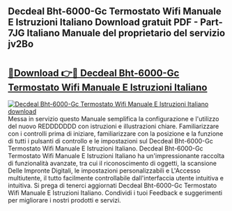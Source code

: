 ## Decdeal Bht-6000-Gc Termostato Wifi Manuale E Istruzioni Italiano Download gratuit PDF - Part-7JG Italiano Manuale del proprietario del servizio jv2Bo

# <h2><a href="http://dfazem.blite.top/?on=Decdeal+Bht-6000-Gc+Termostato+Wifi+Manuale+E+Istruzioni+Italiano">🔗Download 👉🔴 Decdeal Bht-6000-Gc Termostato Wifi Manuale E Istruzioni Italiano</a></h2>

[![Decdeal Bht-6000-Gc Termostato Wifi Manuale E Istruzioni Italiano download](https://i.imgur.com/lujVjoI.png)](http://dfazem.blite.top/?on=Decdeal+Bht-6000-Gc+Termostato+Wifi+Manuale+E+Istruzioni+Italiano)
Messa in servizio questo Manuale semplifica la configurazione e l'utilizzo del nuovo REDDDDDDD con istruzioni e illustrazioni chiare. Familiarizzare con i controlli prima di iniziare, familiarizzare con la posizione e la funzione di tutti i pulsanti di controllo e le impostazioni sul Decdeal Bht-6000-Gc Termostato Wifi Manuale E Istruzioni Italiano. Decdeal Bht-6000-Gc Termostato Wifi Manuale E Istruzioni Italiano ha un'impressionante raccolta di funzionalità avanzate, tra cui il riconoscimento di oggetti, la scansione Delle Impronte Digitali, le impostazioni personalizzabili e L'Accesso multiutente, il tutto facilmente controllabile dall'interfaccia utente intuitiva e intuitiva. Si prega di tenerci aggiornati Decdeal Bht-6000-Gc Termostato Wifi Manuale E Istruzioni Italiano. Condividi i tuoi Feedback e suggerimenti per migliorare i nostri prodotti e servizi.

